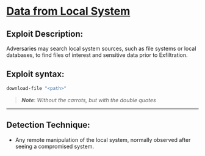# [Data from Local System]()

## Exploit Description: 
Adversaries may search local system sources, such as file systems or local databases, to find files of interest and sensitive data prior to Exfiltration.

## Exploit syntax:
```powershell
download-file "<path>"
```
>***Note***: *Without the carrots, but with the double quotes* 
---
## Detection Technique:
* Any remote manipulation of the local system, normally observed after seeing a compromised system.
